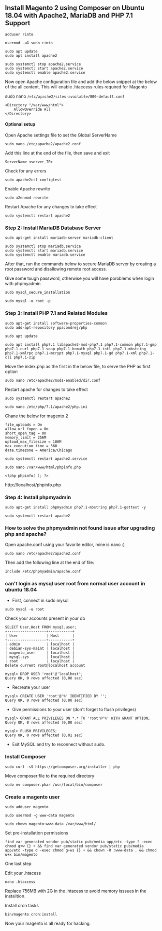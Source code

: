 ##  Install Magento 2 using Composer on Ubuntu 18.04 with Apache2, MariaDB and PHP 7.1 Support

```
adduser rinto
```

```
usermod -aG sudo rinto
```

```
sudo apt update
sudo apt install apache2
```

```
sudo systemctl stop apache2.service
sudo systemctl start apache2.service
sudo systemctl enable apache2.service
```


Now open Apache configuration file and add the below snippet at the below of the all content. This will enable .htaccess rules required for Magento

sudo nano ```/etc/apache2/sites-available/000-default.conf```
```
<Directory "/var/www/html">
    AllowOverride All
</Directory>
```

#### Optional setup
Open Apache settings file to set the Global ServerName
```
sudo nano /etc/apache2/apache2.conf
```
Add this line at the end of the file, then save and exit


```
ServerName <server_IP>
```
Check for any errors

```
sudo apache2ctl configtest
```
Enable Apache rewrite

```
sudo a2enmod rewrite
```
Restart Apache for any changes to take effect

```
sudo systemctl restart apache2
```





### Step 2: Install MariaDB Database Server


```
sudo apt-get install mariadb-server mariadb-client

```

```
sudo systemctl stop mariadb.service
sudo systemctl start mariadb.service
sudo systemctl enable mariadb.service
```
After that, run the commands below to secure MariaDB server by creating a root password and disallowing remote root access.

Give some tough password, otherwise you will have poroblems when login with phpmyadmin

```
sudo mysql_secure_installation

```

```
sudo mysql -u root -p
```
### Step 3: Install PHP 7.1 and Related Modules
```
sudo apt-get install software-properties-common
sudo add-apt-repository ppa:ondrej/php
```

```
sudo apt update
```

```
sudo apt install php7.1 libapache2-mod-php7.1 php7.1-common php7.1-gmp php7.1-curl php7.1-soap php7.1-bcmath php7.1-intl php7.1-mbstring php7.1-xmlrpc php7.1-mcrypt php7.1-mysql php7.1-gd php7.1-xml php7.1-cli php7.1-zip
```

Move the index.php as the first in the below file, to serve the PHP as first option

```
sudo nano /etc/apache2/mods-enabled/dir.conf
```

Restart apache for changes to take effect

```
sudo systemctl restart apache2

```




```
sudo nano /etc/php/7.1/apache2/php.ini
```
Chane the below for magento 2

```
file_uploads = On
allow_url_fopen = On
short_open_tag = On
memory_limit = 256M
upload_max_filesize = 100M
max_execution_time = 360
date.timezone = America/Chicago
```


```
sudo systemctl restart apache2.service
```

```
sudo nano /var/www/html/phpinfo.php
```

```
<?php phpinfo( ); ?>
```

http://localhost/phpinfo.php


### Step 4: Install phpmyadmin

```
sudo apt-get install phpmyadmin php7.1-mbstring php7.1-gettext -y
```

```
sudo systemctl restart apache2
```

### How to solve the phpmyadmin not found issue after upgrading php and apache?

Open apache.conf using your favorite editor, mine is nano :)

```
sudo nano /etc/apache2/apache2.conf
```

Then add the following line at the end of file:
```
Include /etc/phpmyadmin/apache.conf
```

### can't login as mysql user root from normal user account in ubuntu 18.04

- First, connect in sudo mysql

```
sudo mysql -u root
```
Check your accounts present in your db
```
SELECT User,Host FROM mysql.user;
+------------------+-----------+
| User             | Host      |
+------------------+-----------+
| admin            | localhost |
| debian-sys-maint | localhost |
| magento_user     | localhost |
| mysql.sys        | localhost |
| root             | localhost |
Delete current root@localhost account
```
```
mysql> DROP USER 'root'@'localhost';
Query OK, 0 rows affected (0,00 sec)
```
- Recreate your user
```
mysql> CREATE USER 'root'@'%' IDENTIFIED BY '';
Query OK, 0 rows affected (0,00 sec)
```
- Give permissions to your user (don't forget to flush privileges)
```
mysql> GRANT ALL PRIVILEGES ON *.* TO 'root'@'%' WITH GRANT OPTION;
Query OK, 0 rows affected (0,00 sec)
```
```
mysql> FLUSH PRIVILEGES;
Query OK, 0 rows affected (0,01 sec)
```
- Exit MySQL and try to reconnect without sudo.





### Install Composer

```
sudo curl -sS https://getcomposer.org/installer | php
```
Move composer file to the required directory

```
sudo mv composer.phar /usr/local/bin/composer
```


### Create a magento user
```
sudo adduser magento
```

```
sudo usermod -g www-data magento
```

```
sudo chown magento:www-data /var/www/html/
```


Set pre-installation permissions

```
find var generated vendor pub/static pub/media app/etc -type f -exec chmod g+w {} + && find var generated vendor pub/static pub/media app/etc -type d -exec chmod g+ws {} + && chown -R :www-data . && chmod u+x bin/magento

```

One last step

Edit your .htacess
```
nano .htaccess
```
Replace 756MB with 2G in the .htacess to avoid memory isssues in the installtion.

Install cron tasks
```
bin/magento cron:install
```
Now your magento is all ready for hacking.




